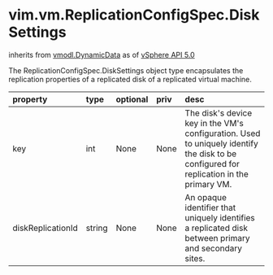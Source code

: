 vim.vm.ReplicationConfigSpec.DiskSettings
=========================================
inherits from [vmodl.DynamicData](docs/vmodl.DynamicData.md)
as of [vSphere API 5.0](vim.version.md#vim.version.version7)


The ReplicationConfigSpec.DiskSettings object type encapsulates  the replication properties of a replicated disk of a replicated  virtual machine.

| property | type | optional | priv | desc |
|:---------|:-----|:---------|:-----|:-----|
| key | int | None | None | The disk's device key in the VM's configuration. Used to  uniquely identify the disk to be configured for replication  in the primary VM. |
| diskReplicationId | string | None | None | An opaque identifier that uniquely identifies a replicated  disk between primary and secondary sites. |


